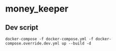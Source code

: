 # money_keeper
## Dev script
```
docker-compose -f docker-compose.yml -f docker-compose.override.dev.yml up --build -d
```